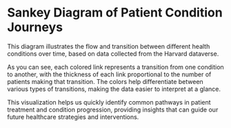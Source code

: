 # Sankey Diagram of Patient Condition Journeys
This diagram illustrates the flow and transition between different health conditions over time, based on data collected from the Harvard dataverse.

As you can see, each colored link represents a transition from one condition to another, with the thickness of each link proportional to the number of patients making that transition. The colors help differentiate between various types of transitions, making the data easier to interpret at a glance.

This visualization helps us quickly identify common pathways in patient treatment and condition progression, providing insights that can guide our future healthcare strategies and interventions. 
